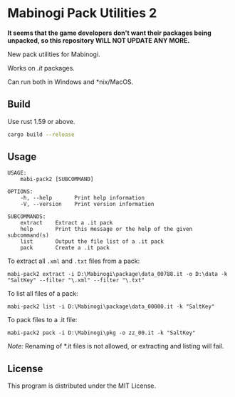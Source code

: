 # Mabinogi Pack Utilities 2

**It seems that the game developers don't want their packages being unpacked, so this repository WILL NOT UPDATE ANY MORE.**

New pack utilities for Mabinogi.

Works on *.it* packages.

Can run both in Windows and \*nix/MacOS.

## Build

Use rust 1.59 or above.

```bash
cargo build --release
```

## Usage

```
USAGE:
    mabi-pack2 [SUBCOMMAND]

OPTIONS:
    -h, --help       Print help information
    -V, --version    Print version information

SUBCOMMANDS:
    extract    Extract a .it pack
    help       Print this message or the help of the given subcommand(s)
    list       Output the file list of a .it pack
    pack       Create a .it pack
```

To extract all `.xml` and `.txt` files from a pack:

```
mabi-pack2 extract -i D:\Mabinogi\package\data_00788.it -o D:\data -k "SaltKey" --filter "\.xml" --filter "\.txt"
```

To list all files of a pack:

```
mabi-pack2 list -i D:\Mabinogi\package\data_00000.it -k "SaltKey"
```

To pack files to a .it file:

```
mabi-pack2 pack -i D:\Mabinogi\pkg -o zz_00.it -k "SaltKey"
```

*Note:* Renaming of \*.it files is not allowed, or extracting and listing will fail.

## License

This program is distributed under the MIT License.
